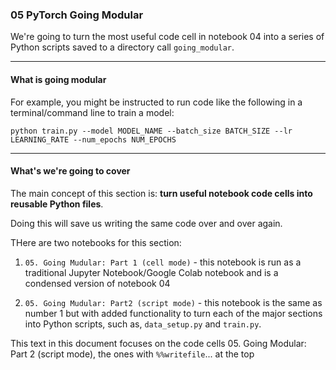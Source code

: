 ### 05 PyTorch Going Modular

We're going to turn the most useful code cell in notebook 04 into a series of Python scripts saved to a directory call `going_modular`.

---

#### What is going modular

For example, you might be instructed to run code like the following in a terminal/command line to train a model:
```
python train.py --model MODEL_NAME --batch_size BATCH_SIZE --lr LEARNING_RATE --num_epochs NUM_EPOCHS
```
---

#### What's we're going to cover

The main concept of this section is: **turn useful notebook code cells into reusable Python files**.

Doing this will save us writing the same code over and over again.

THere are two notebooks for this section:
1. `05. Going Mudular: Part 1 (cell mode)` - this notebook is run as a traditional Jupyter Notebook/Google Colab notebook and is a condensed version of notebook 04

1. `05. Going Mudular: Part2 (script mode)` - this notebook is the same as number 1 but with added functionality to turn each of the major sections into Python scripts, such as, `data_setup.py` and `train.py`.

This text in this document focuses on the code cells 05. Going Modular: Part 2 (script mode), the ones with `%%writefile`... at the top